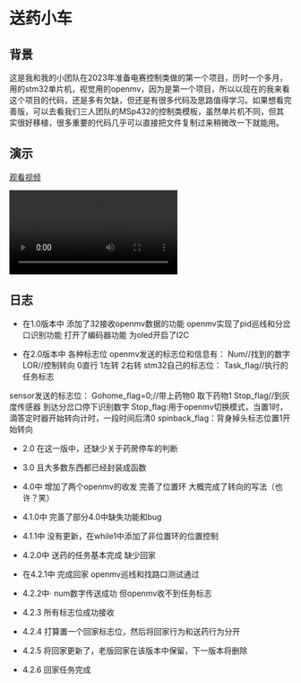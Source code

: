 # 送药小车
## 背景
这是我和我的小团队在2023年准备电赛控制类做的第一个项目，历时一个多月，用的stm32单片机，视觉用的openmv，因为是第一个项目，所以以现在的我来看这个项目的代码，还是多有欠缺，但还是有很多代码及思路值得学习。如果想看完善版，可以去看我们三人团队的MSp432的控制类模板，虽然单片机不同，但其实很好移植，很多重要的代码几乎可以直接把文件复制过来稍微改一下就能用。

## 演示
[观看视频](https://github.com/lianga6/medicine_car1/blob/main/car.mp4 "点我观看演示视频")

<video controls>
  <source src="https://github.com/lianga6/medicine_car1/blob/main/car.mp4 " type="video/mp4">
  Your browser does not support the video tag.
</video>





## 日志
- 在1.0版本中
添加了32接收openmv数据的功能
openmv实现了pid巡线和分岔口识别功能
打开了编码器功能
为oled开启了I2C


- 在2.0版本中
各种标志位
openmv发送的标志位和信息有：
	Num//找到的数字
	LOR//控制转向 0直行 1左转 2右转 
stm32自己的标志位：
	Task_flag//执行的任务标志

sensor发送的标志位：
	Gohome_flag=0;//带上药物0 取下药物1
	Stop_flag//到灰度传感器 到达分岔口停下识别数字
 Stop_flag:用于openmv切换模式，当置1时，滴答定时器开始转向计时，一段时间后清0
 spinback_flag：背身掉头标志位置1开始转向   

- 2.0
在这一版中，还缺少关于药房停车的判断
- 3.0
且大多数东西都已经封装成函数
- 4.0中
增加了两个openmv的收发  完善了位置环  大概完成了转向的写法（也许？笑）
- 4.1.0中
完善了部分4.0中缺失功能和bug

- 4.1.1中
没有更新，在while1中添加了非位置环的位置控制

- 4.2.0中
送药的任务基本完成  缺少回家

- 在4.2.1中
完成回家   openmv巡线和找路口测试通过
- 4.2.2中·
num数字传送成功  但openmv收不到任务标志
- 4.2.3
所有标志位成功接收
- 4.2.4
打算置一个回家标志位，然后将回家行为和送药行为分开
- 4.2.5
将回家更新了，老版回家在该版本中保留，下一版本将删除
- 4.2.6
回家任务完成
